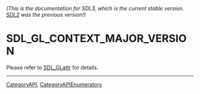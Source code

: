 ###### (This is the documentation for SDL3, which is the current stable version. [SDL2](https://wiki.libsdl.org/SDL2/) was the previous version!)
# SDL_GL_CONTEXT_MAJOR_VERSION

Please refer to [SDL_GLattr](SDL_GLattr) for details.

----
[CategoryAPI](CategoryAPI), [CategoryAPIEnumerators](CategoryAPIEnumerators)

